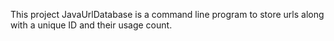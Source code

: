 This project JavaUrlDatabase is a command line program to store urls along with a unique ID and their usage count.
